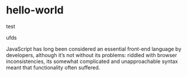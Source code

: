 # hello-world
test

ufds

JavaScript has long been considered an essential front-end language by developers, although it’s not without its problems: riddled
with browser inconsistencies, its somewhat complicated and unapproachable syntax meant that functionality often suffered.
